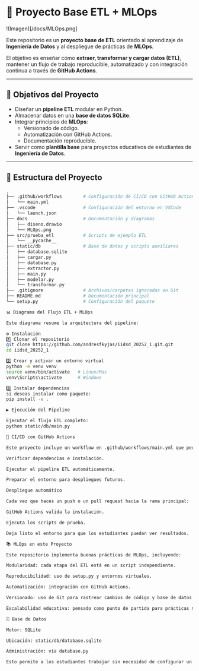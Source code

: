 # 🧩 Proyecto Base ETL + MLOps

!(Imagen)[/docs/MLOps.png]

Este repositorio es un **proyecto base de ETL** orientado al aprendizaje de **Ingeniería de Datos** y al despliegue de prácticas de **MLOps**.  

El objetivo es enseñar cómo **extraer, transformar y cargar datos (ETL)**, mantener un flujo de trabajo reproducible, automatizado y con integración continua a través de **GitHub Actions**.



---

## 🚀 Objetivos del Proyecto

- Diseñar un **pipeline ETL** modular en Python.
- Almacenar datos en una **base de datos SQLite**.
- Integrar principios de **MLOps**:
  - Versionado de código.
  - Automatización con GitHub Actions.
  - Documentación reproducible.
- Servir como **plantilla base** para proyectos educativos de estudiantes de **Ingeniería de Datos**.

---

## 📂 Estructura del Proyecto

```bash
.
├── .github/workflows        # Configuración de CI/CD con GitHub Actions
│   └── main.yml
├── .vscode                  # Configuración del entorno en VSCode
│   └── launch.json
├── docs                     # Documentación y diagramas
│   ├── diseno.drawio
│   └── MLOps.png
├── src/prueba_etl           # Scripts de ejemplo ETL
│   └── __pycache__
├── static/db                # Base de datos y scripts auxiliares
│   ├── database.sqlite
│   ├── cargar.py
│   ├── database.py
│   ├── extractor.py
│   ├── main.py
│   ├── modelar.py
│   └── transformar.py
├── .gitignore               # Archivos/carpetas ignoradas en Git
├── README.md                # Documentación principal
└── setup.py                 # Configuración del paquete

📊 Diagrama del Flujo ETL + MLOps

Este diagrama resume la arquitectura del pipeline:

⚙️ Instalación
1️⃣ Clonar el repositorio
git clone https://github.com/andresfkyjas/iidsd_20252_1.git.git
cd iidsd_20252_1

2️⃣ Crear y activar un entorno virtual
python -m venv venv
source venv/bin/activate   # Linux/Mac
venv\Scripts\activate      # Windows

3️⃣ Instalar dependencias
si deseas instalar como paquete:
pip install -e .

▶️ Ejecución del Pipeline

Ejecutar el flujo ETL completo:
python static/db/main.py

🔄 CI/CD con GitHub Actions

Este proyecto incluye un workflow en .github/workflows/main.yml que permite:

Verificar dependencias e instalación.

Ejecutar el pipeline ETL automáticamente.

Preparar el entorno para despliegues futuros.

Despliegue automático

Cada vez que haces un push o un pull request hacia la rama principal:

GitHub Actions valida la instalación.

Ejecuta los scripts de prueba.

Deja listo el entorno para que los estudiantes puedan ver resultados.

📚 MLOps en este Proyecto

Este repositorio implementa buenas prácticas de MLOps, incluyendo:

Modularidad: cada etapa del ETL está en un script independiente.

Reproducibilidad: uso de setup.py y entornos virtuales.

Automatización: integración con GitHub Actions.

Versionado: uso de Git para rastrear cambios de código y base de datos.

Escalabilidad educativa: pensado como punto de partida para prácticas más avanzadas (Docker, MLFlow, Kubernetes, etc.).

🗄️ Base de Datos

Motor: SQLite

Ubicación: static/db/database.sqlite

Administración: vía database.py

Esto permite a los estudiantes trabajar sin necesidad de configurar un motor externo.